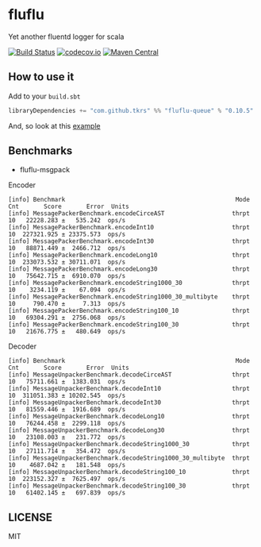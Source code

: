 # fluflu
Yet another fluentd logger for scala

[![Build Status](https://travis-ci.org/tkrs/fluflu.svg?branch=master)](https://travis-ci.org/tkrs/fluflu)
[![codecov.io](http://codecov.io/github/tkrs/fluflu/coverage.svg?branch=master)](http://codecov.io/github/tkrs/fluflu?branch=master)
[![Maven Central](https://maven-badges.herokuapp.com/maven-central/com.github.tkrs/fluflu-core_2.12/badge.svg)](https://maven-badges.herokuapp.com/maven-central/com.github.tkrs/fluflu-core_2.12)

## How to use it

Add to your `build.sbt`

```scala
libraryDependencies += "com.github.tkrs" %% "fluflu-queue" % "0.10.5"
```

And, so look at this [example](https://github.com/tkrs/fluflu/tree/master/examples/src/main/scala)

## Benchmarks

- fluflu-msgpack

Encoder

```
[info] Benchmark                                                Mode  Cnt       Score       Error  Units
[info] MessagePackerBenchmark.encodeCirceAST                   thrpt   10   22228.283 ±   535.242  ops/s
[info] MessagePackerBenchmark.encodeInt10                      thrpt   10  227321.925 ± 23375.573  ops/s
[info] MessagePackerBenchmark.encodeInt30                      thrpt   10   88871.449 ±  2466.712  ops/s
[info] MessagePackerBenchmark.encodeLong10                     thrpt   10  233073.532 ± 30711.071  ops/s
[info] MessagePackerBenchmark.encodeLong30                     thrpt   10   75642.715 ±  6910.070  ops/s
[info] MessagePackerBenchmark.encodeString1000_30              thrpt   10    3234.119 ±    67.094  ops/s
[info] MessagePackerBenchmark.encodeString1000_30_multibyte    thrpt   10     790.470 ±     7.313  ops/s
[info] MessagePackerBenchmark.encodeString100_10               thrpt   10   69304.291 ±  2756.068  ops/s
[info] MessagePackerBenchmark.encodeString100_30               thrpt   10   21676.775 ±   480.649  ops/s
```

Decoder

```
[info] Benchmark                                                Mode  Cnt       Score       Error  Units
[info] MessageUnpackerBenchmark.decodeCirceAST                 thrpt   10   75711.661 ±  1383.031  ops/s
[info] MessageUnpackerBenchmark.decodeInt10                    thrpt   10  311051.383 ± 10202.545  ops/s
[info] MessageUnpackerBenchmark.decodeInt30                    thrpt   10   81559.446 ±  1916.689  ops/s
[info] MessageUnpackerBenchmark.decodeLong10                   thrpt   10   76244.458 ±  2299.118  ops/s
[info] MessageUnpackerBenchmark.decodeLong30                   thrpt   10   23108.003 ±   231.772  ops/s
[info] MessageUnpackerBenchmark.decodeString1000_30            thrpt   10   27111.714 ±   354.472  ops/s
[info] MessageUnpackerBenchmark.decodeString1000_30_multibyte  thrpt   10    4687.042 ±   181.548  ops/s
[info] MessageUnpackerBenchmark.decodeString100_10             thrpt   10  223152.327 ±  7625.497  ops/s
[info] MessageUnpackerBenchmark.decodeString100_30             thrpt   10   61402.145 ±   697.839  ops/s
```

## LICENSE

MIT
